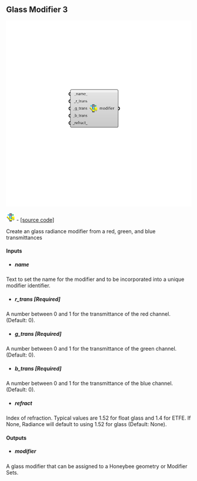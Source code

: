 ## Glass Modifier 3

![](../../images/components/Glass_Modifier_3.png)

![](../../images/icons/Glass_Modifier_3.png) - [[source code]](https://github.com/ladybug-tools/honeybee-grasshopper-radiance/blob/master/honeybee_grasshopper_radiance/src//HB%20Glass%20Modifier%203.py)


Create an glass radiance modifier from a red, green, and blue transmittances 



#### Inputs
* ##### name 
Text to set the name for the modifier and to be incorporated into a unique modifier identifier. 
* ##### r_trans [Required]
A number between 0 and 1 for the transmittance of the red channel. (Default: 0). 
* ##### g_trans [Required]
A number between 0 and 1 for the transmittance of the green channel. (Default: 0). 
* ##### b_trans [Required]
A number between 0 and 1 for the transmittance of the blue channel. (Default: 0). 
* ##### refract 
Index of refraction. Typical values are 1.52 for float glass and 1.4 for ETFE. If None, Radiance will default to using 1.52 for glass (Default: None). 

#### Outputs
* ##### modifier
A glass modifier that can be assigned to a Honeybee geometry or Modifier Sets. 